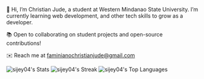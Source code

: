 👋 Hi, I’m Christian Jude, a student at Western Mindanao State University. I’m currently learning web development, and other tech skills to grow as a developer.

📚 Open to collaborating on student projects and open-source contributions!

✉️ Reach me at faminianochristianjude@gmail.com

![sijey04's Stats](https://github-readme-stats.vercel.app/api?username=sijey04&theme=vue-dark&show_icons=true&hide_border=true&count_private=true) ![sijey04's Streak](https://github-readme-streak-stats.herokuapp.com/?user=sijey04&theme=vue-dark&hide_border=true)
![sijey04's Top Languages](https://github-readme-stats.vercel.app/api/top-langs/?username=sijey04&theme=vue-dark&show_icons=true&hide_border=true&layout=compact)
